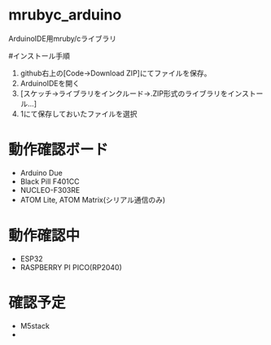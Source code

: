 # mrubyc_arduino
ArduinoIDE用mruby/cライブラリ

#インストール手順
1. github右上の[Code→Download ZIP]にてファイルを保存。
2. ArduinoIDEを開く
3. [スケッチ→ライブラリをインクルード→.ZIP形式のライブラリをインストール…]
4. 1にて保存しておいたファイルを選択

# 動作確認ボード
- Arduino Due
- Black Pill F401CC
- NUCLEO-F303RE
- ATOM Lite, ATOM Matrix(シリアル通信のみ)

# 動作確認中
- ESP32
- RASPBERRY PI PICO(RP2040)

# 確認予定
- M5stack
- 
